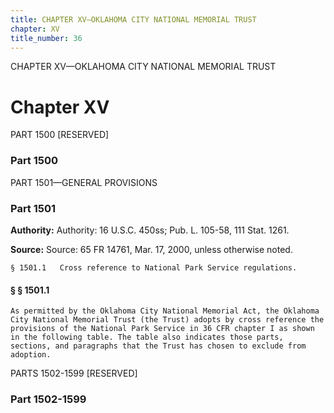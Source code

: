 ```yaml
---
title: CHAPTER XV—OKLAHOMA CITY NATIONAL MEMORIAL TRUST
chapter: XV
title_number: 36
---
```


CHAPTER XV—OKLAHOMA CITY NATIONAL MEMORIAL TRUST

# Chapter XV

  PART 1500 [RESERVED]

### Part 1500

  PART 1501—GENERAL PROVISIONS

### Part 1501

**Authority:** Authority: 16 U.S.C. 450ss; Pub. L. 105-58, 111 Stat. 1261.

**Source:** Source: 65 FR 14761, Mar. 17, 2000, unless otherwise noted.

    § 1501.1   Cross reference to National Park Service regulations.

#### § § 1501.1

    As permitted by the Oklahoma City National Memorial Act, the Oklahoma City National Memorial Trust (the Trust) adopts by cross reference the provisions of the National Park Service in 36 CFR chapter I as shown in the following table. The table also indicates those parts, sections, and paragraphs that the Trust has chosen to exclude from adoption.

  PARTS 1502-1599 [RESERVED]

### Part 1502-1599

